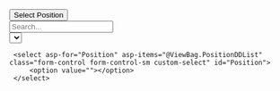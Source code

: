 <div class="col-sm-3">
    <div class="dropdown">
        <button class="btn btn-light form-control form-control-sm dropdown-toggle" type="button" id="dropdownMenuButton" data-toggle="dropdown" aria-haspopup="true" aria-expanded="false">
            Select Position
        </button>
        <div class="dropdown-menu" aria-labelledby="dropdownMenuButton">
            <!-- Search Box inside Dropdown -->
            <input type="text" class="form-control form-control-sm" id="searchDropdown" placeholder="Search...">
            <div id="dropdownItems" class="dropdown-list">
                <!-- Dropdown options will be generated here -->
            </div>
        </div>
    </div>
</div>

<script src="https://code.jquery.com/jquery-3.6.0.min.js"></script>
<script>
    $(document).ready(function () {
        var positions = @Html.Raw(Json.Serialize(ViewBag.PositionDDList)); // Convert ViewBag list to JavaScript array

        // Function to load dropdown options
        function loadDropdownItems(items) {
            var dropdownItems = $("#dropdownItems");
            dropdownItems.empty();
            items.forEach(function (item) {
                dropdownItems.append(`<a class="dropdown-item" href="#" data-value="${item.value}">${item.text}</a>`);
            });
        }

        // Load all positions initially
        loadDropdownItems(positions);

        // Show selected item in button text
        $(document).on("click", ".dropdown-item", function () {
            var selectedText = $(this).text();
            $("#dropdownMenuButton").text(selectedText);
        });

        // Filter dropdown based on search input
        $("#searchDropdown").on("keyup", function () {
            var searchText = $(this).val().toLowerCase();
            var filteredItems = positions.filter(item => item.text.toLowerCase().includes(searchText));
            loadDropdownItems(filteredItems);
        });
    });
</script>



<script>
    $(document).ready(function () {
        $(".searchable-dropdown").select2({
            placeholder: "Select a Position",
            allowClear: true
        });
    });
</script>

 <div class="col-sm-3">
    <select asp-for="Position" asp-items="@ViewBag.PositionDDList" class="form-control form-control-sm searchable-dropdown">
        <option value=""></option>
    </select>
</div>

<link href="https://cdn.jsdelivr.net/npm/select2@4.0.13/dist/css/select2.min.css" rel="stylesheet" />
<script src="https://cdn.jsdelivr.net/npm/jquery@3.6.0/dist/jquery.min.js"></script>
<script src="https://cdn.jsdelivr.net/npm/select2@4.0.13/dist/js/select2.min.js"></script>



 
 <div class="col-sm-3">
   
     <select asp-for="Position" asp-items="@ViewBag.PositionDDList" class="form-control form-control-sm custom-select" id="Position">
         <option value=""></option>
     </select>
     
 </div>
